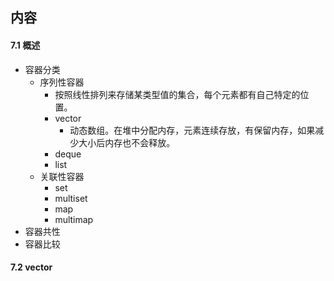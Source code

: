 ##  内容
####  7.1 概述
+ 容器分类
	+ 序列性容器
		+ 按照线性排列来存储某类型值的集合，每个元素都有自己特定的位置。
		+ vector
			+ 动态数组。在堆中分配内存，元素连续存放，有保留内存，如果减少大小后内存也不会释放。
		+ deque
		+ list
	+ 关联性容器
		+ set
		+ multiset
		+ map
		+ multimap
+ 容器共性
+ 容器比较


####  7.2 vector